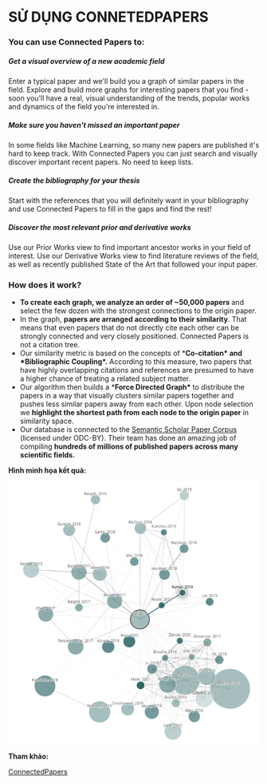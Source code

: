 # SỬ DỤNG CONNETEDPAPERS

### You can use Connected Papers to:

##### Get a visual overview of a new academic field

Enter a typical paper and we'll build you a graph of similar papers in the field. Explore and build more graphs for interesting papers that you find - soon you'll have a real, visual understanding of the trends, popular works and dynamics of the field you're interested in.



##### Make sure you haven't missed an important paper

In some fields like Machine Learning, so many new papers are published it's hard to keep track. With Connected Papers you can just search and visually discover important recent papers. No need to keep lists.



##### Create the bibliography for your thesis

Start with the references that you will definitely want in your bibliography and use Connected Papers to fill in the gaps and find the rest!



##### Discover the most relevant prior and derivative works

Use our Prior Works view to find important ancestor works in your field of interest. Use our Derivative Works view to find literature reviews of the field, as well as recently published State of the Art that followed your input paper.



### How does it work?

- **To create each graph, we analyze an order of ~50,000 papers** and select the few dozen with the strongest connections to the origin paper.
- In the graph, **papers are arranged according to their similarity**. That means that even papers that do not directly cite each other can be strongly connected and very closely positioned. Connected Papers is not a citation tree.
- Our similarity metric is based on the concepts of ***Co-citation\* and \*Bibliographic Coupling\*.** According to this measure, two papers that have highly overlapping citations and references are presumed to have a higher chance of treating a related subject matter.
- Our algorithm then builds a ***Force Directed Graph\*** to distribute the papers in a way that visually clusters similar papers together and pushes less similar papers away from each other. Upon node selection we **highlight the shortest path from each node to the origin paper** in similarity space.
- Our database is connected to the [Semantic Scholar Paper Corpus](https://www.semanticscholar.org/paper/09e3cf5704bcb16e6657f6ceed70e93373a54618) (licensed under ODC-BY). Their team has done an amazing job of compiling **hundreds of millions of published papers across many scientific fields.**



**Hình minh họa kết quả:**

![connectedpapers-example](https://github.com/hautb15/CS2205.CH1501/blob/main/QT/Images/connectedpapers-example.png)

**Tham khảo:**

[ConnectedPapers](https://www.connectedpapers.com/)
